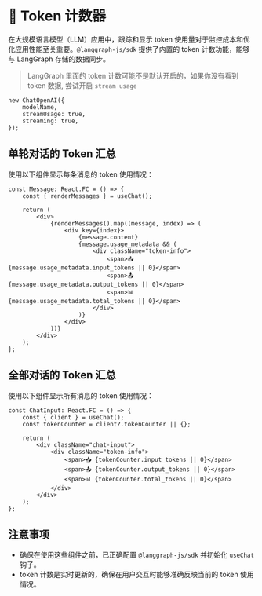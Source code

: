 # 🔢 Token 计数器

在大规模语言模型（LLM）应用中，跟踪和显示 token 使用量对于监控成本和优化应用性能至关重要。`@langgraph-js/sdk` 提供了内置的 token 计数功能，能够与 LangGraph 存储的数据同步。

> LangGraph 里面的 token 计数可能不是默认开启的，如果你没有看到 token 数据, 尝试开启 `stream usage`

```tsx
new ChatOpenAI({
    modelName,
    streamUsage: true,
    streaming: true,
});
```

## 单轮对话的 Token 汇总

使用以下组件显示每条消息的 token 使用情况：

```tsx
const Message: React.FC = () => {
    const { renderMessages } = useChat();

    return (
        <div>
            {renderMessages().map((message, index) => (
                <div key={index}>
                    {message.content}
                    {message.usage_metadata && (
                        <div className="token-info">
                            <span>📥 {message.usage_metadata.input_tokens || 0}</span>
                            <span>📤 {message.usage_metadata.output_tokens || 0}</span>
                            <span>📊 {message.usage_metadata.total_tokens || 0}</span>
                        </div>
                    )}
                </div>
            ))}
        </div>
    );
};
```

## 全部对话的 Token 汇总

使用以下组件显示所有消息的 token 使用情况：

```tsx
const ChatInput: React.FC = () => {
    const { client } = useChat();
    const tokenCounter = client?.tokenCounter || {};

    return (
        <div className="chat-input">
            <div className="token-info">
                <span>📥 {tokenCounter.input_tokens || 0}</span>
                <span>📤 {tokenCounter.output_tokens || 0}</span>
                <span>📊 {tokenCounter.total_tokens || 0}</span>
            </div>
        </div>
    );
};
```

## 注意事项

- 确保在使用这些组件之前，已正确配置 `@langgraph-js/sdk` 并初始化 `useChat` 钩子。
- token 计数是实时更新的，确保在用户交互时能够准确反映当前的 token 使用情况。
